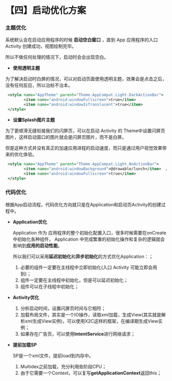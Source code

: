 # 【四】启动优化方案

### 主题优化

系统默认会在启动应用程序的时候 **启动空白窗口** ，直到 App 应用程序的入口 Activity 创建成功，视图绘制完毕。

所以不做任何处理的情况下，启动时会会出现空白。

* **使用透明主题**

为了解决启动时白屏的情况，可以对启动页面使用透明主题，效果会是点击之后，没有任何反应，所以治标不治本。

```xml
 <style name="AppTheme" parent="Theme.AppCompat.Light.DarkActionBar">
        <item name="android:windowFullscreen">true</item>
        <item name="android:windowIsTranslucent">true</item>
 </style>
```

* **设置Splash图片主题**

为了更顺滑无缝衔接我们的闪屏页，可以在启动 Activity 的 Theme中设置闪屏页图片，这样启动窗口的图片就会是闪屏页图片，而不是白屏。

但是这种方式并没有真正的加速应用进程的启动速度，而只是通过用户视觉效果带来的优化体验。

```xml
 <style name="AppTheme" parent="Theme.AppCompat.Light.NoActionBar">
        <item name="android:windowBackground">@drawable/lunch</item>  //闪屏页图片
        <item name="android:windowFullscreen">true</item>
 </style>
```

### 代码优化

根据App启动流程，代码优化方向就只是在Application和启动页Activity的创建过程中。

* **Application优化**

  Application 作为 应用程序的整个初始化配置入口，很多时候需要在onCreate中初始化各种组件， Application 中完成繁重的初始化操作和复杂的逻辑就会影响到**应用的启动性能**。

  所以我们可以采用**延迟初始化**和**异步初始化**的方式优化Application：；

  1. 必要的组件一定要在主线程中立即初始化(入口 Activity 可能立即会用到)；
  2. 组件一定要在主线程中初始化，但是可以延迟初始化；
  3. 组件可以在子线程中初始化；

* **Activity优化**

  1. 分析启动时间，设置闪屏页时间与它相符；
  2. 加载布局文件，其实是一个IO操作，读取xml加载，生成View(其实就是解析xml生成View实例)，可以使用X2C这样的框架，在编译期生成View实例；
  3. 如果存在广告页，可以使用**IntentService**进行网络请求；

* **提前加载SP**

  SP是一个xml文件，提前load到内存中。

  1. Multidex之前加载，充分利用些阶段CPU；
  2. 由于它需要一个Context，可以复写**getApplicationContext**返回this；